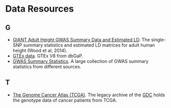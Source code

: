 # Data Resources

## G
* [GIANT Adult Height GWAS Summary Data and Estimated LD](https://xinhe-lab.github.io/lab-wiki/project_resource/data/GIANT_Height_GWAS). The single-SNP summary statistics and estimated LD matrices for adult human height (Wood et al, 2014).
* [GTEx data](https://xinhe-lab.github.io/lab-wiki/project_resource/data/GTEx). GTEx V8 from dbGaP.
* [GWAS Summary Statistics](https://xinhe-lab.github.io/lab-wiki/project_resource/data/summary_statistics). A large collection of GWAS summary statistics from different sources.

## T
* [The Genome Cancer Atlas (TCGA)](https://xinhe-lab.github.io/lab-wiki/project_resource/data/TCGA-geno). The legacy archive of the [GDC](https://portal.gdc.cancer.gov/legacy-archive/search/f) holds the genotype data of cancer patients from TCGA.
